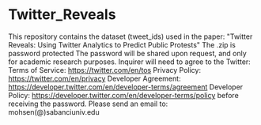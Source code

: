 # Twitter_Reveals
This repository contains the dataset (tweet_ids) used in the paper: "Twitter Reveals: Using Twitter Analytics to Predict Public Protests"
The .zip is password protected
The password will be shared upon request, and only for academic research purposes. Inquirer will need to agree to the Twitter: 
Terms of Service: https://twitter.com/en/tos
Privacy Policy: https://twitter.com/en/privacy
Developer Agreement: https://developer.twitter.com/en/developer-terms/agreement
Developer Policy: https://developer.twitter.com/en/developer-terms/policy
before receiving the password.
Please send an email to: mohsen(@)sabanciuniv.edu
